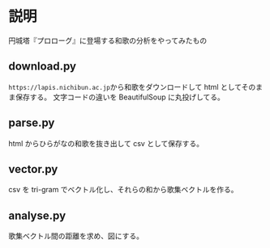 # 説明

円城塔『プロローグ』に登場する和歌の分析をやってみたもの

## download.py

`https://lapis.nichibun.ac.jp`から和歌をダウンロードして html としてそのまま保存する。
文字コードの違いを BeautifulSoup に丸投げしてる。

## parse.py

html からひらがなの和歌を抜き出して csv として保存する。

## vector.py

csv を tri-gram でベクトル化し、それらの和から歌集ベクトルを作る。

## analyse.py

歌集ベクトル間の距離を求め、図にする。
